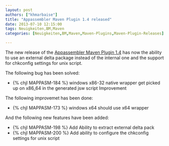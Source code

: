 ```yaml
---
layout: post
authors: ["khmarbaise"]
title: "Appassembler Maven Plugin 1.4 released"
date: 2013-07-10 12:15:00
tags: Neuigkeiten,BM,Maven
categories: [Neuigkeiten,BM,Maven,Maven-Plugins,Maven-Plugin-Releases]

---
```

The new release of the [Appassembler Maven Plugin 1.4](http://mojo.codehaus.org/appassembler/appassembler-maven-plugin/)
has now the ability to use an external delta package instead of the internal one and the support for chkconfig settings
for unix script.
<!-- more -->

The following bug has been solved:

  * {% chjl MAPPASM-184 %} windows x86-32 native wrapper get picked up on x86_64 in the generated jsw script Improvement

The following improvemet has been done:

  * {% chjl MAPPASM-173 %} windows x64 should use x64 wrapper

And the following new features have been added:

  * {% chjl MAPPASM-198 %} Add Ability to extract external delta pack
  * {% chjl MAPPASM-200 %} Add ability to configure the chkconfig settings for unix script


